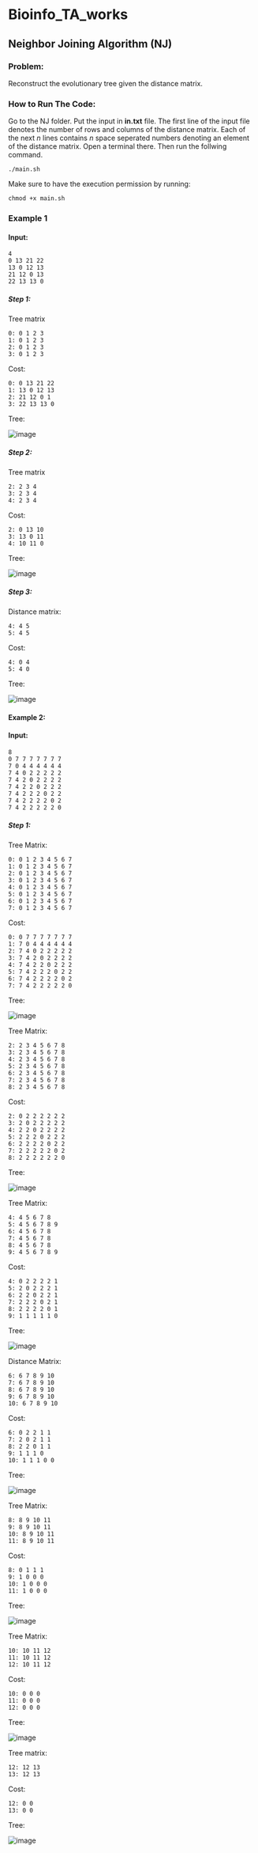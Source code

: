 # Bioinfo_TA_works

## Neighbor Joining Algorithm (NJ)

  

### Problem:

Reconstruct the evolutionary tree given the distance matrix.

  

### How to Run The Code:

Go to the NJ folder. Put the input in **in.txt** file. The first line of the input file denotes the number of rows and columns of the distance matrix. Each of the next *n* lines contains *n* space seperated numbers denoting an element of the distance matrix.
Open a terminal there. Then run the follwing command.
```
./main.sh
```
Make sure to have the execution permission by running:
```
chmod +x main.sh
```

### Example 1

#### Input:
```
4
0 13 21 22
13 0 12 13
21 12 0 13
22 13 13 0
```

##### Step 1:
Tree matrix
```
0: 0 1 2 3
1: 0 1 2 3
2: 0 1 2 3
3: 0 1 2 3
```
Cost:
```
0: 0 13 21 22
1: 13 0 12 13
2: 21 12 0 1
3: 22 13 13 0
```
Tree:

![image](https://user-images.githubusercontent.com/40664860/122535022-f4e60180-d044-11eb-9688-f977e1d92e6d.png)

##### Step 2:

Tree matrix
```
2: 2 3 4
3: 2 3 4
4: 2 3 4
```
Cost:
```
2: 0 13 10
3: 13 0 11
4: 10 11 0
```
Tree:

![image](https://user-images.githubusercontent.com/40664860/122535377-5312e480-d045-11eb-8648-8612ec88a938.png)

##### Step 3:

Distance matrix:
```
4: 4 5
5: 4 5
```
Cost:
```
4: 0 4
5: 4 0
```
Tree:

![image](https://user-images.githubusercontent.com/40664860/122535515-79d11b00-d045-11eb-85a4-964b0d8d2153.png)

#### Example 2:
#### Input:
```
8
0 7 7 7 7 7 7 7
7 0 4 4 4 4 4 4
7 4 0 2 2 2 2 2
7 4 2 0 2 2 2 2
7 4 2 2 0 2 2 2
7 4 2 2 2 0 2 2
7 4 2 2 2 2 0 2
7 4 2 2 2 2 2 0
```
##### Step 1:
Tree Matrix:
```
0: 0 1 2 3 4 5 6 7
1: 0 1 2 3 4 5 6 7
2: 0 1 2 3 4 5 6 7
3: 0 1 2 3 4 5 6 7
4: 0 1 2 3 4 5 6 7
5: 0 1 2 3 4 5 6 7
6: 0 1 2 3 4 5 6 7
7: 0 1 2 3 4 5 6 7
```
Cost:
```
0: 0 7 7 7 7 7 7 7
1: 7 0 4 4 4 4 4 4
2: 7 4 0 2 2 2 2 2
3: 7 4 2 0 2 2 2 2
4: 7 4 2 2 0 2 2 2
5: 7 4 2 2 2 0 2 2
6: 7 4 2 2 2 2 0 2
7: 7 4 2 2 2 2 2 0
```
Tree:

![image](https://user-images.githubusercontent.com/40664860/122538846-c79b5280-d048-11eb-9900-05eaa6b2c40a.png)

Tree Matrix:
```
2: 2 3 4 5 6 7 8
3: 2 3 4 5 6 7 8
4: 2 3 4 5 6 7 8
5: 2 3 4 5 6 7 8
6: 2 3 4 5 6 7 8
7: 2 3 4 5 6 7 8
8: 2 3 4 5 6 7 8
```
Cost:
```
2: 0 2 2 2 2 2 2
3: 2 0 2 2 2 2 2
4: 2 2 0 2 2 2 2
5: 2 2 2 0 2 2 2
6: 2 2 2 2 0 2 2
7: 2 2 2 2 2 0 2
8: 2 2 2 2 2 2 0
```
Tree:

![image](https://user-images.githubusercontent.com/40664860/122539016-f4e80080-d048-11eb-94a9-9c6ab5f5c2b5.png)

Tree Matrix:
```
4: 4 5 6 7 8 
5: 4 5 6 7 8 9
6: 4 5 6 7 8 
7: 4 5 6 7 8 
8: 4 5 6 7 8 
9: 4 5 6 7 8 9
```
Cost:
```
4: 0 2 2 2 2 1
5: 2 0 2 2 2 1
6: 2 2 0 2 2 1
7: 2 2 2 0 2 1
8: 2 2 2 2 0 1
9: 1 1 1 1 1 0
```
Tree:

![image](https://user-images.githubusercontent.com/40664860/122539251-35477e80-d049-11eb-85cb-1fe90feb7e82.png)

Distance Matrix:<br/>
```
6: 6 7 8 9 10
7: 6 7 8 9 10
8: 6 7 8 9 10
9: 6 7 8 9 10
10: 6 7 8 9 10
```
Cost:
```
6: 0 2 2 1 1
7: 2 0 2 1 1
8: 2 2 0 1 1
9: 1 1 1 0 
10: 1 1 1 0 0
```
Tree:

![image](https://user-images.githubusercontent.com/40664860/122668502-30fe9b00-d1da-11eb-824c-761928bc6f26.png)


Tree Matrix:
```
8: 8 9 10 11
9: 8 9 10 11
10: 8 9 10 11
11: 8 9 10 11
```
Cost:<br/>
```
8: 0 1 1 1
9: 1 0 0 0
10: 1 0 0 0
11: 1 0 0 0
```
Tree:

![image](https://user-images.githubusercontent.com/40664860/122539721-b69f1100-d049-11eb-9897-f87ea172a442.png)

Tree Matrix:<br/>
```
10: 10 11 12
11: 10 11 12
12: 10 11 12
```
Cost:
```
10: 0 0 0
11: 0 0 0
12: 0 0 0
```
Tree:<br/>

![image](https://user-images.githubusercontent.com/40664860/122540094-1b5a6b80-d04a-11eb-92ab-cdbcbfa37d29.png)

Tree matrix:
```
12: 12 13
13: 12 13
```
Cost:
```
12: 0 0
13: 0 0
```
Tree:

![image](https://user-images.githubusercontent.com/40664860/122540291-4f359100-d04a-11eb-85d5-33e5a4429e14.png)
